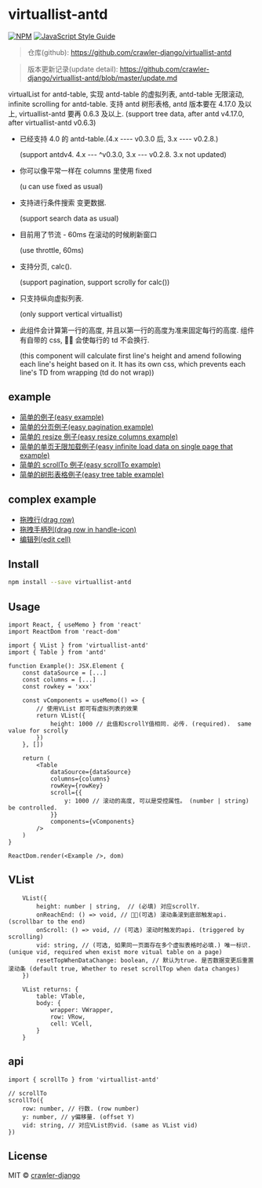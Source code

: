 # virtuallist-antd

>

[![NPM](https://img.shields.io/npm/v/virtuallist-antd.svg)](https://www.npmjs.com/package/virtuallist-antd) [![JavaScript Style Guide](https://img.shields.io/badge/code_style-standard-brightgreen.svg)](https://standardjs.com)

> 仓库(github): https://github.com/crawler-django/virtuallist-antd

> 版本更新记录(update detail): https://github.com/crawler-django/virtuallist-antd/blob/master/update.md

virtualList for antd-table, 实现 antd-table 的虚拟列表, antd-table 无限滚动, infinite scrolling for antd-table. 支持 antd 树形表格, antd 版本要在 4.17.0 及以上, virtuallist-antd 要再 0.6.3 及以上. (support tree data, after antd v4.17.0, after virtuallist-antd v0.6.3)

-   已经支持 4.0 的 antd-table.(4.x ---- v0.3.0 后, 3.x ---- v0.2.8.)

    (support antdv4. 4.x --- ^v0.3.0, 3.x --- v0.2.8. 3.x not updated)

-   你可以像平常一样在 columns 里使用 fixed

    (u can use fixed as usual)

-   支持进行条件搜索 变更数据.

    (support search data as usual)

-   目前用了节流 - 60ms 在滚动的时候刷新窗口

    (use throttle, 60ms)

-   支持分页, calc().

    (support pagination, support scrolly for calc())

-   只支持纵向虚拟列表.

    (only support vertical virtuallist)

-   此组件会计算第一行的高度, 并且以第一行的高度为准来固定每行的高度. 组件有自带的 css,  会使每行的 td 不会换行.

    (this component will calculate first line's height and amend following each line's height based on it. It has its own css, which prevents each line's TD from wrapping (td do not wrap))

## example

-   [简单的例子(easy example)](https://codesandbox.io/s/festive-worker-wc5wp)
-   [简单的分页例子(easy pagination example)](https://codesandbox.io/s/gracious-resonance-tmw44)
-   [简单的 resize 例子(easy resize columns example)](https://codesandbox.io/s/vibrant-darkness-kvt56?file=/index.js)
-   [简单的单页无限加载例子(easy infinite load data on single page that example)](https://codesandbox.io/s/reachend-wuxianjiazaixunigundong-y9nhd)
-   [简单的 scrollTo 例子(easy scrollTo example)](https://codesandbox.io/s/scrollto-jx10t)
-   [简单的树形表格例子(easy tree table example)](https://codesandbox.io/s/reachend-wuxianjiazaixunigundong-forked-63iom?file=/src/index.tsx)

## complex example

-   [拖拽行(drag row)](https://codesandbox.io/s/drag-row-1fjg4?file=/index.js)
-   [拖拽手柄列(drag row in handle-icon)](https://codesandbox.io/s/tuozhuaishoubinglie-antd4156-forked-1d6z1?file=/index.js)
-   [编辑列(edit cell)](https://codesandbox.io/s/editable-example-3656ln?file=/src/App.js)

## Install

```bash
npm install --save virtuallist-antd
```

## Usage

```tsx
import React, { useMemo } from 'react'
import ReactDom from 'react-dom'

import { VList } from 'virtuallist-antd'
import { Table } from 'antd'

function Example(): JSX.Element {
	const dataSource = [...]
	const columns = [...]
	const rowkey = 'xxx'

	const vComponents = useMemo(() => {
		// 使用VList 即可有虚拟列表的效果
		return VList({
			height: 1000 // 此值和scrollY值相同. 必传. (required).  same value for scrolly
		})
	}, [])

	return (
		<Table
			dataSource={dataSource}
			columns={columns}
			rowKey={rowKey}
			scroll={{
				y: 1000 // 滚动的高度, 可以是受控属性。 (number | string) be controlled.
			}}
			components={vComponents}
		/>
	)
}

ReactDom.render(<Example />, dom)

```

## VList

```tsx
	VList({
		height: number | string,  // (必填) 对应scrollY.
		onReachEnd: () => void, // (可选) 滚动条滚到底部触发api. (scrollbar to the end)
		onScroll: () => void, // (可选) 滚动时触发的api. (triggered by scrolling)
		vid: string, // (可选, 如果同一页面存在多个虚拟表格时必填.) 唯一标识. (unique vid, required when exist more vitual table on a page)
		resetTopWhenDataChange: boolean, // 默认为true. 是否数据变更后重置滚动条 (default true, Whether to reset scrollTop when data changes)
	})

	VList returns: {
		table: VTable,
		body: {
			wrapper: VWrapper,
			row: VRow,
			cell: VCell,
		}
	}
```

## api

```tsx
import { scrollTo } from 'virtuallist-antd'

// scrollTo
scrollTo({
    row: number, // 行数. (row number)
    y: number, // y偏移量. (offset Y)
    vid: string, // 对应VList的vid. (same as VList vid)
})
```

## License

MIT © [crawler-django](https://github.com/crawler-django)
